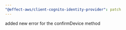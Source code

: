 ```yaml
---
"@effect-aws/client-cognito-identity-provider": patch
---
```


added new error for the confirmDevice method
